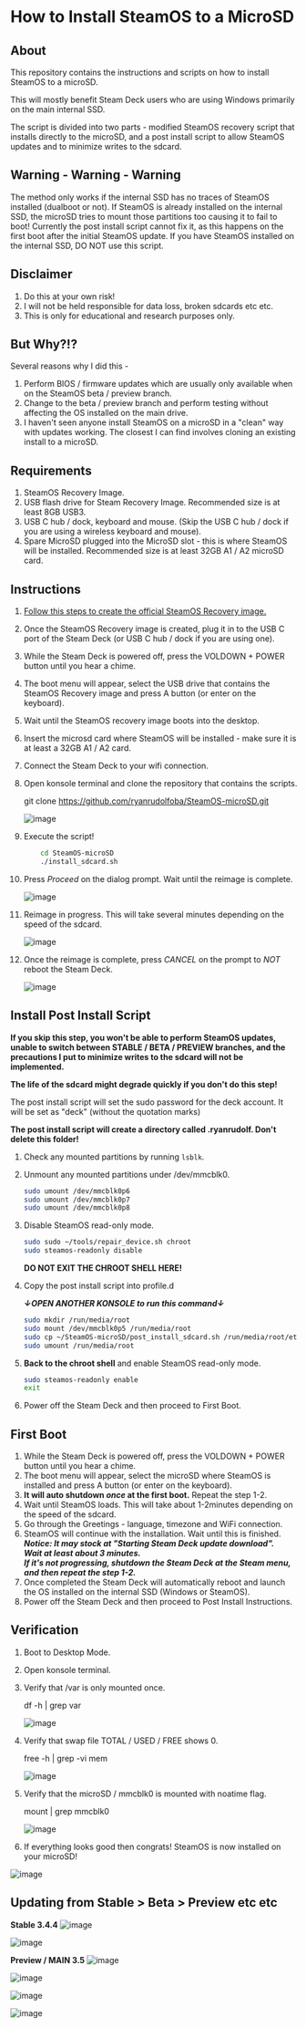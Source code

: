# How to Install SteamOS to a MicroSD

## About

This repository contains the instructions and scripts on how to install SteamOS to a microSD.

This will mostly benefit Steam Deck users who are using Windows primarily on the main internal SSD.

The script is divided into two parts - modified SteamOS recovery script that installs directly to the microSD, and a post install script to allow SteamOS updates and to minimize writes to the sdcard.

## Warning - Warning - Warning

The method only works if the internal SSD has no traces of SteamOS installed (dualboot or not). If SteamOS is already installed on the internal SSD, the microSD tries to mount those partitions too causing it to fail to boot! Currently the post install script cannot fix it, as this happens on the first boot after the initial SteamOS update. If you have SteamOS installed on the internal SSD, DO NOT use this script.


## Disclaimer

1. Do this at your own risk!
2. I will not be held responsible for data loss, broken sdcards etc etc.
3. This is only for educational and research purposes only.

## But Why?!?

Several reasons why I did this -

1. Perform BIOS / firmware updates which are usually only available when on the SteamOS beta / preview branch.
2. Change to the beta / preview branch and perform testing without affecting the OS installed on the main drive.
3. I haven't seen anyone install SteamOS on a microSD in a "clean" way with updates working. The closest I can find involves cloning an existing install to a microSD.

## Requirements

1. SteamOS Recovery Image.
2. USB flash drive for Steam Recovery Image. Recommended size is at least 8GB USB3.
3. USB C hub / dock, keyboard and mouse. (Skip the USB C hub / dock if you are using a wireless keyboard and mouse).
4. Spare MicroSD plugged into the MicroSD slot - this is where SteamOS will be installed. Recommended size is at least 32GB A1 / A2 microSD card.

## Instructions

1. [Follow this steps to create the official SteamOS Recovery image.](https://help.steampowered.com/en/faqs/view/1b71-edf2-eb6d-2bb3)
2. Once the SteamOS Recovery image is created, plug it in to the USB C port of the Steam Deck (or USB C hub / dock if you are using one).
3. While the Steam Deck is powered off, press the VOLDOWN + POWER button until you hear a chime.
4. The boot menu will appear, select the USB drive that contains the SteamOS Recovery image and press A button (or enter on the keyboard).
5. Wait until the SteamOS recovery image boots into the desktop.
6. Insert the microsd card where SteamOS will be installed - make sure it is at least a 32GB A1 / A2 card.
7. Connect the Steam Deck to your wifi connection.
8. Open konsole terminal and clone the repository that contains the scripts.

    git clone <https://github.com/ryanrudolfoba/SteamOS-microSD.git>

    ![image](https://user-images.githubusercontent.com/98122529/210011557-6ba7290d-96e2-4760-b33c-5c6c5b75c1f7.png)

9. Execute the script!

    ```bash
        cd SteamOS-microSD
        ./install_sdcard.sh
    ```

10. Press *Proceed* on the dialog prompt. Wait until the reimage is complete.

    ![image](https://user-images.githubusercontent.com/98122529/210011817-8d4a2495-8f75-44c3-95cb-2d0769f9d623.png)

11. Reimage in progress. This will take several minutes depending on the speed of the sdcard.

    ![image](https://user-images.githubusercontent.com/98122529/210011958-4aa53d56-ec83-4dca-9a99-814719b10524.png)

12. Once the reimage is complete, press *CANCEL* on the prompt to *NOT* reboot the Steam Deck.

    ![image](https://user-images.githubusercontent.com/98122529/210012527-7f5ab7f4-d723-4091-93ec-589200d552a5.png)

## Install Post Install Script

**If you skip this step, you won't be able to perform SteamOS updates, unable to switch between STABLE / BETA / PREVIEW branches, and the precautions I put to minimize writes to the sdcard will not be implemented.**

**The life of the sdcard might degrade quickly if you don't do this step!**

The post install script will set the sudo password for the deck account. It will be set as "deck" (without the quotation marks)

**The post install script will create a directory called .ryanrudolf. Don't delete this folder!**

1. Check any mounted partitions by running `lsblk`.

1. Unmount any mounted partitions under /dev/mmcblk0.

    ```bash
    sudo umount /dev/mmcblk0p6
    sudo umount /dev/mmcblk0p7
    sudo umount /dev/mmcblk0p8
    ```

1. Disable SteamOS read-only mode.

    ```bash
    sudo sudo ~/tools/repair_device.sh chroot
    sudo steamos-readonly disable
    ```

    **DO NOT EXIT THE CHROOT SHELL HERE!**

1. Copy the post install script into profile.d

    ***↓OPEN ANOTHER KONSOLE to run this command↓***

    ```bash
    sudo mkdir /run/media/root
    sudo mount /dev/mmcblk0p5 /run/media/root
    sudo cp ~/SteamOS-microSD/post_install_sdcard.sh /run/media/root/etc/profile.d/
    sudo umount /run/media/root
    ```

1. **Back to the chroot shell** and enable SteamOS read-only mode.

    ```bash
    sudo steamos-readonly enable
    exit
    ```

1. Power off the Steam Deck and then proceed to First Boot.

## First Boot

1. While the Steam Deck is powered off, press the VOLDOWN + POWER button until you hear a chime.
2. The boot menu will appear, select the microSD where SteamOS is installed and press A button (or enter on the keyboard).
3. **It will auto shutdown *once* at the first boot.** Repeat the step 1-2.
4. Wait until SteamOS loads. This will take about 1-2minutes depending on the speed of the sdcard.
5. Go through the Greetings - language, timezone and WiFi connection.
6. SteamOS will continue with the installation. Wait until this is finished.
    ***Notice: It may stock at "Starting Steam Deck update download". \
    Wait at least about 3 minutes.\
    If it's not progressing, shutdown the Steam Deck at the Steam menu, and then repeat the step 1-2.***
7. Once completed the Steam Deck will automatically reboot and launch the OS installed on the internal SSD (Windows or SteamOS).
8. Power off the Steam Deck and then proceed to Post Install Instructions.

## Verification

1. Boot to Desktop Mode.
2. Open konsole terminal.
3. Verify that /var is only mounted once.

    df -h | grep var

    ![image](https://user-images.githubusercontent.com/98122529/210036264-fc56e052-7989-4064-a3f4-fa5e4887599d.png)

4. Verify that swap file TOTAL / USED / FREE shows 0.

    free -h | grep -vi mem

    ![image](https://user-images.githubusercontent.com/98122529/210036292-ad78e0fe-94f5-4156-b449-9e2afcb89836.png)

5. Verify that the microSD / mmcblk0 is mounted with noatime flag.

    mount | grep mmcblk0

    ![image](https://user-images.githubusercontent.com/98122529/210036335-4d50cbe3-e252-46c7-b605-73f6561d3cbb.png)

6. If everything looks good then congrats! SteamOS is now installed on your microSD!

![image](https://user-images.githubusercontent.com/98122529/210017005-6daddcf1-66af-4e69-afbf-364460c7ddd3.png)

## Updating from Stable > Beta > Preview etc etc

**Stable 3.4.4**
![image](https://user-images.githubusercontent.com/98122529/210036714-89bfe0e6-6497-46e5-a553-b65c76d624b4.png)

![image](https://user-images.githubusercontent.com/98122529/210036657-64f8463d-f644-4f79-84c9-f2deab4ca441.png)

**Preview / MAIN 3.5**
![image](https://user-images.githubusercontent.com/98122529/210037882-0e9c0ee0-9766-41e6-af6a-d31ec806bcd4.png)

![image](https://user-images.githubusercontent.com/98122529/210037947-5331a9f4-b4a8-4691-8eaf-45cf06774cdf.png)

![image](https://user-images.githubusercontent.com/98122529/210078810-16bf8b5f-5534-4439-891d-5cefcc58eee9.png)

![image](https://user-images.githubusercontent.com/98122529/210078972-06cb8f9f-234c-4bf9-b725-bede64101cfa.png)
